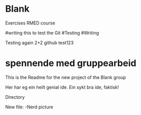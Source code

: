 # Blank
Exercises RMED course


#writing this to test the Git 
#Testing 
#Writing

Testing again 
2+2
github test123


# spennende med gruppearbeid

This is the Readme for the new project of the Blank group


Her har eg ein heilt genial ide. 
Ein sykt bra ide, faktisk! 

Directory

  New file:
  -Nerd picture

